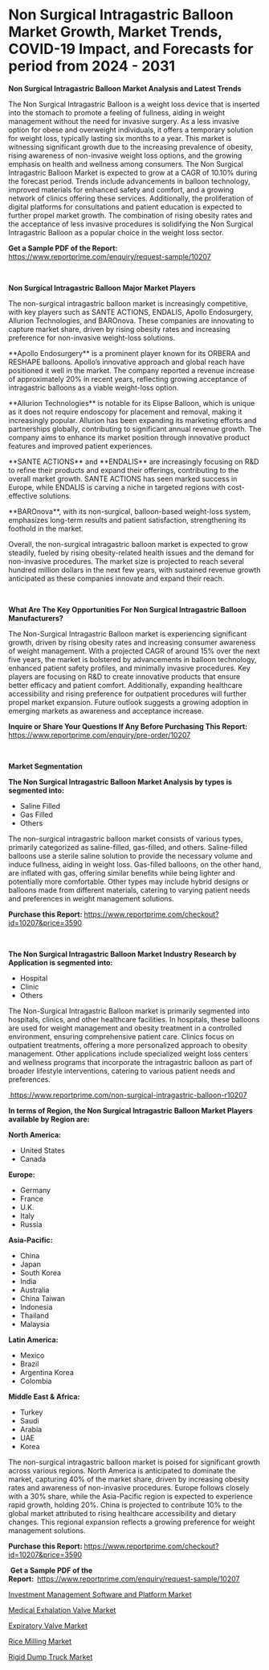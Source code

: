 <p><h1>Non Surgical Intragastric Balloon Market Growth, Market Trends, COVID-19 Impact, and Forecasts for period from 2024 - 2031</h1></p><p><strong>Non Surgical Intragastric Balloon Market Analysis and Latest Trends</strong></p>
<p><p>The Non Surgical Intragastric Balloon is a weight loss device that is inserted into the stomach to promote a feeling of fullness, aiding in weight management without the need for invasive surgery. As a less invasive option for obese and overweight individuals, it offers a temporary solution for weight loss, typically lasting six months to a year. This market is witnessing significant growth due to the increasing prevalence of obesity, rising awareness of non-invasive weight loss options, and the growing emphasis on health and wellness among consumers. The Non Surgical Intragastric Balloon Market is expected to grow at a CAGR of 10.10% during the forecast period. Trends include advancements in balloon technology, improved materials for enhanced safety and comfort, and a growing network of clinics offering these services. Additionally, the proliferation of digital platforms for consultations and patient education is expected to further propel market growth. The combination of rising obesity rates and the acceptance of less invasive procedures is solidifying the Non Surgical Intragastric Balloon as a popular choice in the weight loss sector.</p></p>
<p><strong>Get a Sample PDF of the Report:&nbsp;</strong> <a href="https://www.reportprime.com/enquiry/request-sample/10207?utm_campaign=34&utm_medium=2&utm_source=Github&utm_content=ia&utm_term=28112024&utm_id=non-surgical-intragastric-balloon">https://www.reportprime.com/enquiry/request-sample/10207</a></p>
<p>&nbsp;</p>
<p><strong>Non Surgical Intragastric Balloon Major Market Players</strong></p>
<p><p>The non-surgical intragastric balloon market is increasingly competitive, with key players such as SANTE ACTIONS, ENDALIS, Apollo Endosurgery, Allurion Technologies, and BAROnova. These companies are innovating to capture market share, driven by rising obesity rates and increasing preference for non-invasive weight-loss solutions.</p><p>**Apollo Endosurgery** is a prominent player known for its ORBERA and RESHAPE balloons. Apollo’s innovative approach and global reach have positioned it well in the market. The company reported a revenue increase of approximately 20% in recent years, reflecting growing acceptance of intragastric balloons as a viable weight-loss option. </p><p>**Allurion Technologies** is notable for its Elipse Balloon, which is unique as it does not require endoscopy for placement and removal, making it increasingly popular. Allurion has been expanding its marketing efforts and partnerships globally, contributing to significant annual revenue growth. The company aims to enhance its market position through innovative product features and improved patient experiences.</p><p>**SANTE ACTIONS** and **ENDALIS** are increasingly focusing on R&D to refine their products and expand their offerings, contributing to the overall market growth. SANTE ACTIONS has seen marked success in Europe, while ENDALIS is carving a niche in targeted regions with cost-effective solutions. </p><p>**BAROnova**, with its non-surgical, balloon-based weight-loss system, emphasizes long-term results and patient satisfaction, strengthening its foothold in the market. </p><p>Overall, the non-surgical intragastric balloon market is expected to grow steadily, fueled by rising obesity-related health issues and the demand for non-invasive procedures. The market size is projected to reach several hundred million dollars in the next few years, with sustained revenue growth anticipated as these companies innovate and expand their reach.</p></p>
<p>&nbsp;</p>
<p><strong>What Are The Key Opportunities For Non Surgical Intragastric Balloon Manufacturers?</strong></p>
<p><p>The Non-Surgical Intragastric Balloon market is experiencing significant growth, driven by rising obesity rates and increasing consumer awareness of weight management. With a projected CAGR of around 15% over the next five years, the market is bolstered by advancements in balloon technology, enhanced patient safety profiles, and minimally invasive procedures. Key players are focusing on R&D to create innovative products that ensure better efficacy and patient comfort. Additionally, expanding healthcare accessibility and rising preference for outpatient procedures will further propel market expansion. Future outlook suggests a growing adoption in emerging markets as awareness and acceptance increase.</p></p>
<p><strong>Inquire or Share Your Questions If Any Before Purchasing This Report:</strong> <a href="https://www.reportprime.com/enquiry/pre-order/10207?utm_campaign=34&utm_medium=2&utm_source=Github&utm_content=ia&utm_term=28112024&utm_id=non-surgical-intragastric-balloon">https://www.reportprime.com/enquiry/pre-order/10207</a></p>
<p>&nbsp;</p>
<p><strong>Market Segmentation</strong></p>
<p><strong>The Non Surgical Intragastric Balloon Market Analysis by types is segmented into:</strong></p>
<p><ul><li>Saline Filled</li><li>Gas Filled</li><li>Others</li></ul></p>
<p><p>The non-surgical intragastric balloon market consists of various types, primarily categorized as saline-filled, gas-filled, and others. Saline-filled balloons use a sterile saline solution to provide the necessary volume and induce fullness, aiding in weight loss. Gas-filled balloons, on the other hand, are inflated with gas, offering similar benefits while being lighter and potentially more comfortable. Other types may include hybrid designs or balloons made from different materials, catering to varying patient needs and preferences in weight management solutions.</p></p>
<p><strong>Purchase this Report:&nbsp;</strong><a href="https://www.reportprime.com/checkout?id=10207&price=3590&utm_campaign=34&utm_medium=2&utm_source=Github&utm_content=ia&utm_term=28112024&utm_id=non-surgical-intragastric-balloon">https://www.reportprime.com/checkout?id=10207&price=3590</a></p>
<p>&nbsp;</p>
<p><strong>The Non Surgical Intragastric Balloon Market Industry Research by Application is segmented into:</strong></p>
<p><ul><li>Hospital</li><li>Clinic</li><li>Others</li></ul></p>
<p><p>The Non-Surgical Intragastric Balloon market is primarily segmented into hospitals, clinics, and other healthcare facilities. In hospitals, these balloons are used for weight management and obesity treatment in a controlled environment, ensuring comprehensive patient care. Clinics focus on outpatient treatments, offering a more personalized approach to obesity management. Other applications include specialized weight loss centers and wellness programs that incorporate the intragastric balloon as part of broader lifestyle interventions, catering to various patient needs and preferences.</p></p>
<p><a href="https://www.reportprime.com/non-surgical-intragastric-balloon-r10207?utm_campaign=34&utm_medium=2&utm_source=Github&utm_content=ia&utm_term=28112024&utm_id=non-surgical-intragastric-balloon">&nbsp;https://www.reportprime.com/non-surgical-intragastric-balloon-r10207</a></p>
<p><strong>In terms of Region, the Non Surgical Intragastric Balloon Market Players available by Region are:</strong></p>
<p>
    <p> <strong> North America: </strong>
        <ul>
            <li>United States</li>
            <li>Canada</li>
        </ul>
        </p> 
    <p> <strong> Europe: </strong>
        <ul>
            <li>Germany</li>
            <li>France</li>
            <li>U.K.</li>
            <li>Italy</li>
            <li>Russia</li>
        </ul>
        </p> 
    <p> <strong> Asia-Pacific: </strong>
        <ul>
            <li>China</li>
            <li>Japan</li>
            <li>South Korea</li>
            <li>India</li>
            <li>Australia</li>
            <li>China Taiwan</li>
            <li>Indonesia</li>
            <li>Thailand</li>
            <li>Malaysia</li>
        </ul>
        </p> 
    <p> <strong> Latin America: </strong>
        <ul>
            <li>Mexico</li>
            <li>Brazil</li>
            <li>Argentina Korea</li>
            <li>Colombia</li>
        </ul>
        </p> 
    <p> <strong> Middle East & Africa: </strong>
        <ul>
            <li>Turkey</li>
            <li>Saudi</li>
            <li>Arabia</li>
            <li>UAE</li>
            <li>Korea</li>
        </ul>
    </p>
    </p>
<p><p>The non-surgical intragastric balloon market is poised for significant growth across various regions. North America is anticipated to dominate the market, capturing 40% of the market share, driven by increasing obesity rates and awareness of non-invasive procedures. Europe follows closely with a 30% share, while the Asia-Pacific region is expected to experience rapid growth, holding 20%. China is projected to contribute 10% to the global market attributed to rising healthcare accessibility and dietary changes. This regional expansion reflects a growing preference for weight management solutions.</p></p>
<p><strong>Purchase this Report: </strong><a href="https://www.reportprime.com/checkout?id=10207&price=3590&utm_campaign=34&utm_medium=2&utm_source=Github&utm_content=ia&utm_term=28112024&utm_id=non-surgical-intragastric-balloon">https://www.reportprime.com/checkout?id=10207&price=3590</a></p>
<p>&nbsp;<strong>Get a Sample PDF of the Report:&nbsp;&nbsp;</strong><a href="https://www.reportprime.com/enquiry/request-sample/10207?utm_campaign=34&utm_medium=2&utm_source=Github&utm_content=ia&utm_term=28112024&utm_id=non-surgical-intragastric-balloon">https://www.reportprime.com/enquiry/request-sample/10207</a></p>
<p><strong></strong></p>
<p><p><a href="https://issuu.com/reportprime-2/docs/investment-management-software-and-_86ca8e269ab9d7?utm_campaign=34&utm_medium=2&utm_source=Github&utm_content=ia&utm_term=28112024&utm_id=non-surgical-intragastric-balloon">Investment Management Software and Platform Market</a></p><p><a href="https://github.com/arvelm4nthig/Market-Research-Report-List-1/blob/main/medical-exhalation-valve-market.md?utm_campaign=34&utm_medium=2&utm_source=Github&utm_content=ia&utm_term=28112024&utm_id=non-surgical-intragastric-balloon">Medical Exhalation Valve Market</a></p><p><a href="https://github.com/AlisaRowe24/Market-Research-Report-List-1/blob/main/expiratory-valve-market.md?utm_campaign=34&utm_medium=2&utm_source=Github&utm_content=ia&utm_term=28112024&utm_id=non-surgical-intragastric-balloon">Expiratory Valve Market</a></p><p><a href="https://www.linkedin.com/pulse/y-type-application-2024-2031-qn-research-htbpe?utm_campaign=34&utm_medium=2&utm_source=Github&utm_content=ia&utm_term=28112024&utm_id=non-surgical-intragastric-balloon">Rice Milling Market</a></p><p><a href="https://www.linkedin.com/pulse/regional-adaptations-global-rigid-dump-truck-market-trends-ghbbc?utm_campaign=34&utm_medium=2&utm_source=Github&utm_content=ia&utm_term=28112024&utm_id=non-surgical-intragastric-balloon">Rigid Dump Truck Market</a></p></p>